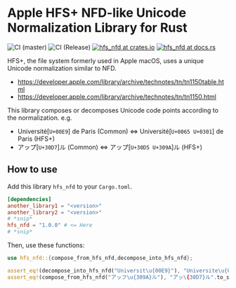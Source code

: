 # Apple HFS+ NFD-like Unicode Normalization Library for Rust

![CI (master)](<https://github.com/tats-u/rust-hfs-nfd/workflows/CI%20(master)/badge.svg>)
![CI (Release)](<https://github.com/tats-u/rust-hfs-nfd/workflows/CI%20(Release)/badge.svg>)
[![hfs_nfd at crates.io](https://img.shields.io/crates/v/hfs_nfd.svg)](https://crates.io/crates/hfs_nfd)
[![hfs_nfd at docs.rs](https://docs.rs/hfs_nfd/badge.svg)](https://docs.rs/hfs_nfd)

HFS+, the file system formerly used in Apple macOS, uses a unique Unicode normalization similar to NFD.

- <https://developer.apple.com/library/archive/technotes/tn/tn1150table.html>
- <https://developer.apple.com/library/archive/technotes/tn/tn1150.html>

This library composes or decomposes Unicode code points according to the normalization. e.g.

- Université[`U+00E9`] de Paris (Common) ⇔ Université[`U+0065 U+0301`] de Paris (HFS+)
- アップ[`U+30D7`]ル (Common) ⇔ アップ[`U+30D5 U+309A`]ル (HFS+)

## How to use

Add this library `hfs_nfd` to your `Cargo.toml`.

```toml
[dependencies]
another_library1 = "<version>"
another_library2 = "<version>"
# *snip*
hfs_nfd = "1.0.0" # <= Here
# *snip*
```

Then, use these functions:

```rust
use hfs_nfd::{compose_from_hfs_nfd,decompose_into_hfs_nfd};

assert_eq!(decompose_into_hfs_nfd("Universit\u{00E9}"), "Universite\u{0301}".to_string());
assert_eq!(compose_from_hfs_nfd("アッフ\u{309A}ル"), "アッ\{30D7}ル".to_string());
```

